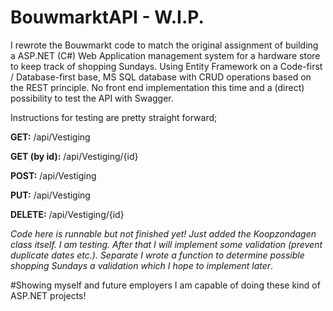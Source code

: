# BouwmarktAPI - W.I.P.

I rewrote the Bouwmarkt code to match the original assignment of building a ASP.NET (C#) Web Application management system for a hardware store to keep track of shopping Sundays. Using Entity Framework on a Code-first / Database-first base, MS SQL database with CRUD operations based on the REST principle. No front end implementation this time and a (direct) possibility to test the API with Swagger.

Instructions for testing are pretty straight forward;

<b>GET:</b>
/api/Vestiging

<b>GET (by id):</b>
/api/Vestiging/{id}

<b>POST:</b>
/api/Vestiging

<b>PUT:</b>
/api/Vestiging

<b>DELETE:</b>
/api/Vestiging/{id}

<I>Code here is runnable but not finished yet! Just added the Koopzondagen class itself. I am testing. After that I will implement some validation (prevent duplicate dates etc.). Separate I wrote a function to determine possible shopping Sundays a validation which I hope to implement later</I>.

#Showing myself and future employers I am capable of doing these kind of ASP.NET projects!
